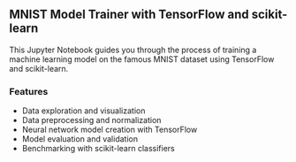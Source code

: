 ## MNIST Model Trainer with TensorFlow and scikit-learn
This Jupyter Notebook guides you through the process of training a machine learning model on the famous MNIST dataset using TensorFlow and scikit-learn.

### Features
- Data exploration and visualization
- Data preprocessing and normalization
- Neural network model creation with TensorFlow
- Model evaluation and validation
- Benchmarking with scikit-learn classifiers
 
